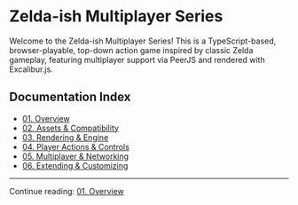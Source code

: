 # Zelda-ish Multiplayer Series

Welcome to the Zelda-ish Multiplayer Series! This is a TypeScript-based, browser-playable, top-down action game inspired by classic Zelda gameplay, featuring multiplayer support via PeerJS and rendered with Excalibur.js.

## Documentation Index

- [01. Overview](01.%20Overview.md)
- [02. Assets & Compatibility](02.%20Assets%20and%20Compatibility.md)
- [03. Rendering & Engine](03.%20Rendering%20and%20Engine.md)
- [04. Player Actions & Controls](04.%20Player%20Actions%20and%20Controls.md)
- [05. Multiplayer & Networking](05.%20Multiplayer%20and%20Networking.md)
- [06. Extending & Customizing](06.%20Extending%20and%20Customizing.md)

---

Continue reading: [01. Overview](01.%20Overview.md)
